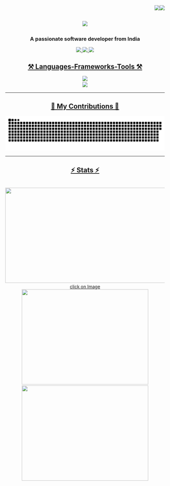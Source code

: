 <img align="right" src="https://wakatime.com/badge/user/018e92de-fd36-49db-920c-68aa5cee604c.svg" />
<img align="right" src="https://visitor-badge.laobi.icu/badge?page_id=Sangam5756.sangammundhe" />

<h1 align="center">
    <img src="https://readme-typing-svg.herokuapp.com/?font=Righteous&size=35&center=true&vCenter=true&width=500&height=70&duration=4000&lines=Hi+There!+👋;+I'm+Sangam+Mundhe!;" />
</h1>
<h3 align="center">A passionate software developer from India</h3>
<div align="center"> 
  <a href="mailto:sangammunde3@gmail.com">
    <img src="https://img.shields.io/badge/Gmail-333333?style=for-the-badge&logo=gmail&logoColor=red" />
  </a>
  <a href="https://www.linkedin.com/in/sangammundhe" target="_blank">
    <img src="https://img.shields.io/badge/LinkedIn-0077B5?style=for-the-badge&logo=linkedin&logoColor=white" target="_blank" />
       <a href="https://wakatime.com/@sangammundhe" target="_blank">
    <img src="https://img.shields.io/badge/wakatime-black?style=for-the-badge" target="_blank" />

</div>


<h2 align="center">⚒️ Languages-Frameworks-Tools ⚒️</h2>
<div align="center">
    <img src="https://skillicons.dev/icons?i=bootstrap,react,html,css,vscode,github,git" />
    <br>
    <img src="https://skillicons.dev/icons?i=nodejs,python,javascript,express,mongodb,c,java,mysql" /><br>
</div>
<hr/>
<div align="center">
  <h2>🐍 My Contributions 🐍</h2> 
  <img alt="snake eating my contributions" src="https://raw.githubusercontent.com/sangam5756/sangammundhe/output/github-contribution-grid-snake.svg" />
 </div>
<hr/>
<h2 align="center">⚡  Stats  ⚡</h2>
<br>
<div align=center>
<!--   <img width=390 src="https://streak-stats.demolab.com?user=Sangam5756&theme=dark&date_format=j%20M%5B%20Y%5D" alt="streak stats"/> -->
<!--   https://leetcode.com/sangammunde3/ -->
    
  <img width=700 height=300 src="https://leetcard.jacoblin.cool/sangammunde3?theme=dark&font=Comfortaa&ext=heatmap"/>
    <br>
    click on Image
    <br>
  <img  width=400 height=300 src="https://wakatime.com/share/@sangammundhe/e8516248-30ab-4b62-8302-7724b68e5f9e.svg"/>
    <img  width=400 height=300 src="https://wakatime.com/share/@sangammundhe/6cb3c106-0d30-47b4-922e-5ec61f2f756d.svg"/>
    
</div>
